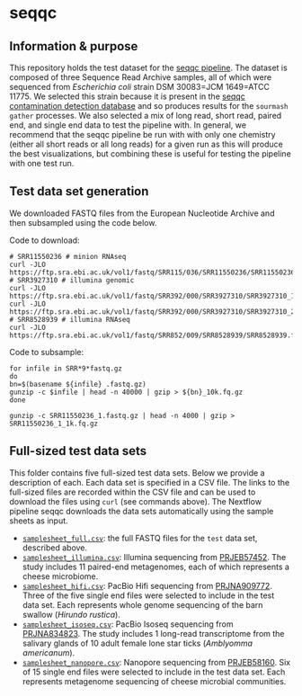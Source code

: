 # seqqc

## Information & purpose

This repository holds the test dataset for the [seqqc pipeline](https://github.com/Arcadia-Science/seqqc).
The dataset is composed of three Sequence Read Archive samples, all of which were sequenced from *Escherichia coli* strain DSM 30083=JCM 1649=ATCC 11775.
We selected this strain because it is present in the [seqqc contamination detection database](https://osf.io/jpdte) and so produces results for the `sourmash gather` processes.
We also selected a mix of long read, short read, paired end, and single end data to test the pipeline with.
In general, we recommend that the seqqc pipeline be run with with only one chemistry (either all short reads or all long reads) for a given run as this will produce the best visualizations, but combining these is useful for testing the pipeline with one test run.

## Test data set generation

We downloaded FASTQ files from the European Nucleotide Archive and then subsampled using the code below.

Code to download:
```
# SRR11550236 # minion RNAseq
curl -JLO https://ftp.sra.ebi.ac.uk/vol1/fastq/SRR115/036/SRR11550236/SRR11550236_1.fastq.gz
# SRR3927310 # illumina genomic
curl -JLO https://ftp.sra.ebi.ac.uk/vol1/fastq/SRR392/000/SRR3927310/SRR3927310_1.fastq.gz
curl -JLO https://ftp.sra.ebi.ac.uk/vol1/fastq/SRR392/000/SRR3927310/SRR3927310_2.fastq.gz
# SRR8528939 # illumina RNAseq
curl -JLO https://ftp.sra.ebi.ac.uk/vol1/fastq/SRR852/009/SRR8528939/SRR8528939.fastq.gz
```

Code to subsample:
```
for infile in SRR*9*fastq.gz
do
bn=$(basename ${infile} .fastq.gz)
gunzip -c $infile | head -n 40000 | gzip > ${bn}_10k.fq.gz
done

gunzip -c SRR11550236_1.fastq.gz | head -n 4000 | gzip > SRR11550236_1_1k.fq.gz
```

## Full-sized test data sets

This folder contains five full-sized test data sets.
Below we provide a description of each.
Each data set is specified in a CSV file.
The links to the full-sized files are recorded within the CSV file and can be used to download the files using `curl` (see commands above).
The Nextflow pipeline seqqc downloads the data sets automatically using the sample sheets as input.

* [`samplesheet_full.csv`](./samplesheet_full.csv): the full FASTQ files for the `test` data set, described above.
* [`samplesheet_illumina.csv`](./samplesheet_illumina.csv): Illumina sequencing from [PRJEB57452](https://www.ebi.ac.uk/ena/browser/view/PRJEB57452). The study includes 11 paired-end metagenomes, each of which represents a cheese microbiome.
* [`samplesheet_hifi.csv`](./samplesheet_hifi.csv): PacBio Hifi sequencing from [PRJNA909772](https://www.ebi.ac.uk/ena/browser/view/PRJNA909772). Three of the five single end files were selected to include in the test data set. Each represents whole genome sequencing of the barn swallow (*Hirundo rustica*).
* [`samplesheet_isoseq.csv`](./samplesheet_isoseq.csv): PacBio Isoseq sequencing from [PRJNA834823](https://www.ebi.ac.uk/ena/browser/view/PRJNA834823). The study includes 1 long-read transcriptome from the salivary glands of 10 adult female lone star ticks (*Amblyomma americanum*).
* [`samplesheet_nanopore.csv`](./samplesheet_nanopore.csv): Nanopore sequencing from [PRJEB58160](https://www.ebi.ac.uk/ena/browser/view/PRJEB58160). Six of 15 single end files were selected to include in the test data set. Each represents metagenome sequencing of cheese microbial communities.
